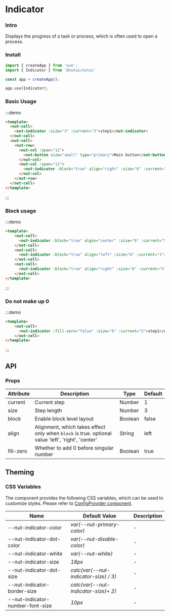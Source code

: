 # Indicator

### Intro

Displays the progress of a task or process, which is often used to open a process.

### Install

```javascript
import { createApp } from 'vue';
import { Indicator } from '@nutui/nutui'

const app = createApp();

app.use(Indicator);

```

### Basic Usage

:::demo
```html
<template>
  <nut-cell>
    <nut-indicator :size="3" :current="3">step1</nut-indicator>
  </nut-cell>
  <nut-cell>
    <nut-row>
      <nut-col :span="12">
        <nut-button size="small" type="primary">Main button</nut-button>
      </nut-col>
      <nut-col :span="12">
        <nut-indicator :block="true" align="right" :size="6" :current="5">step1</nut-indicator>
      </nut-col>
    </nut-row>
  </nut-cell>
</template>
```
:::

### Block usage
:::demo
```html
<template>
    <nut-cell>
      <nut-indicator :block="true" algin="center" :size="6" :current="5">step1</nut-indicator>
    </nut-cell>
    <nut-cell>
      <nut-indicator :block="true" align="left" :size="6" :current="1">step1</nut-indicator>
    </nut-cell>
    <nut-cell>
      <nut-indicator :block="true" align="right" :size="6" :current="5">step1</nut-indicator>
    </nut-cell>
</template>
```
:::

### Do not make up 0
:::demo
```html
<template>
    <nut-cell>
      <nut-indicator :fill-zero="false" :size="6" :current="5">step1</nut-indicator>
    </nut-cell>
</template>
```
:::


## API

### Props

| Attribute         | Description                             | Type   | Default           |
|--------------|----------------------------------|--------|------------------|
| current  | Current step               | Number | 1              |
| size       | Step length                         | Number | 3               |
| block | Enable block level layout     | Boolean | false |
| align | Alignment, which takes effect only when `block` is true. optional value 'left', 'right', 'center'| String | left |
| fill-zero     | Whether to add 0 before singular number                      | Boolean | true        |

## Theming

### CSS Variables

The component provides the following CSS variables, which can be used to customize styles. Please refer to [ConfigProvider component](#/en-US/config-provider).

| Name | Default Value | Description |
| --------------------------------------- | -------------------------- | ---- |
| --nut-indicator-color|  _var(--nut-primary-color)_ | -  |
| --nut-indicator-dot-color|  _var(--nut-disable-color)_ | -  |
| --nut-indicator-white|  _var(--nut-white)_ | -  |
| --nut-indicator-size|  _18px_ | -  |
| --nut-indicator-dot-size|  _calc(var(--nut-indicator-size) / 3)_ | -  |
| --nut-indicator-border-size|  _calc(var(--nut-indicator-size)+ 2)_ | -  |
| --nut-indicator-number-font-size|  _10px_ | -  |

